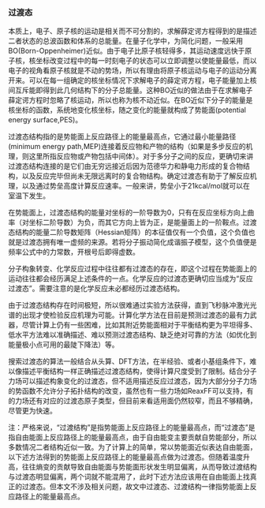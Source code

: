 ### 过渡态

本质上，电子、原子核的运动是相关而不可分割的，求解薛定谔方程得到的是描述二者状态的总波函数和体系的总能量。在量子化学中，为简化问题，一般采用BO(Born-Oppenheimer)近似。由于电子比原子核轻得多，其运动速度远快于原子核，核坐标改变过程中的每一时刻电子的状态可以立即调整以使能量最低，而以电子的视角看原子核就是不动的势场，所以有理由将原子核运动与电子的运动分离开来。可以在每一组确定的核坐标情况下求解电子的薛定谔方程，电子能量加上核间互斥能即得到此几何结构下的分子总能量。这种BO近似的做法由于在求解电子薛定谔方程时忽略了核运动，所以也称为核不动近似。在BO近似下分子的能量是核坐标的函数，系统地变化核坐标，随之变化的能量就构成了势能面(potential energy surface,PES)。

过渡态结构指的是势能面上反应路径上的能量最高点，它通过最小能量路径(minimum energy path,MEP)连接着反应物和产物的结构（如果是多步反应的机理，则这里所指反应物或产物包括中间体）。对于多分子之间的反应，更确切来讲过渡态结构连接的是它们由无穷远接近后因为范德华力和静电力形成的复合物结构，以及反应完毕但尚未无限远离时的复合物结构。确定过渡态有助于了解反应机理，以及通过势垒高度计算反应速率。一般来讲，势垒小于21kcal/mol就可以在室温下发生。

在势能面上，过渡态结构的能量对坐标的一阶导数为0，只有在反应坐标方向上曲率（对坐标二阶导数）为负，而其它方向上皆为正，是能量面上的一阶鞍点。过渡态结构的能量二阶导数矩阵（Hessian矩阵）的本征值仅有一个负值，这个负值也就是过渡态拥有唯一虚频的来源。若将分子振动简化成谐振子模型，这个负值便是频率公式中的力常数，开根号后即得虚数。

分子构象转变、化学反应过程中往往都有过渡态的存在，即这个过程在势能面上的运动往往都会经历满足上述条件的一点。化学反应的过渡态更确切应当成为“反应过渡态”。需要注意的是化学反应未必都经历过渡态结构。

由于过渡态结构存在时间极短，所以很难通过实验方法获得，直到飞秒脉冲激光光谱的出现才使检验反应机理为可能。计算化学方法在目前是预测过渡态的最有力武器，尽管计算上仍有一些困难，比如其附近势能面相对于平衡结构更为平坦得多、低水平方法难以准确描述、难以预测过渡态结构、缺乏绝对可靠的方法（如优化到能量极小点可用的最陡下降法）等。

搜索过渡态的算法一般结合从头算、DFT方法，在半经验、或者小基组条件下，难以像描述平衡结构一样正确描述过渡态结构，使得计算尺度受到了限制。结合分子力场可以描述构象变化的过渡态，但不适用描述反应过渡态，因为大部分分子力场的势函数不允许分子拓扑结构的改变，虽然也有一些力场如ReaxFF可以支持，有的力场还有对应的过渡态原子类型，但目前来看适用面仍然较窄，而且不够精确，尽管更为快速。

注：严格来说，“过渡结构”是指势能面上反应路径上的能量最高点，而“过渡态”是指自由能面上反应路径上的能量最高点，由于自由能变主要贡献自势能部分，所以多数情况二者结构近似一致。为了计算上的简单，常以势能面近似表达自由能面，以下述方法得到的势能面上反应路径上的能量最高点做为过渡态。但随着温度升高，往往熵变的贡献导致自由能面与势能面形状发生明显偏离，从而导致过渡结构与过渡态明显偏离，两个词就不能混用了，此时下述方法应该用在自由能面上找真正的过渡态。但本文不涉及相关问题，故文中过渡态、过渡结构一律指势能面上反应路径上的能量最高点。